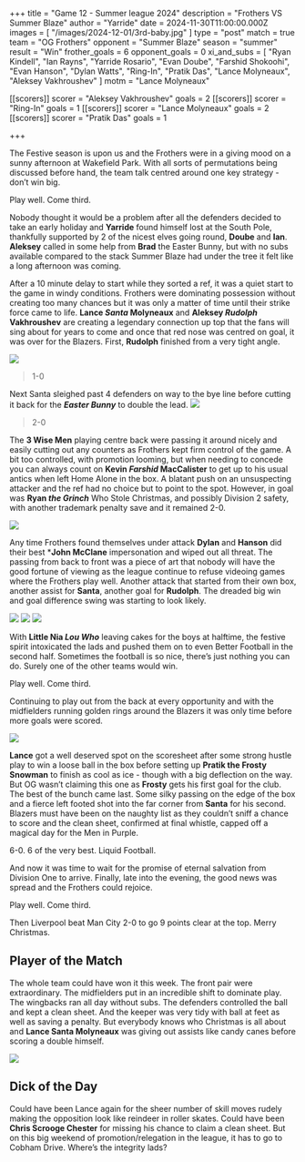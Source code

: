 +++
title = "Game 12 - Summer league 2024"
description = "Frothers VS Summer Blaze"
author = "Yarride"
date = 2024-11-30T11:00:00.000Z
images = [ "/images/2024-12-01/3rd-baby.jpg" ]
type = "post"
match = true
team = "OG Frothers"
opponent = "Summer Blaze"
season = "summer"
result = "Win"
frother_goals = 6
opponent_goals = 0
xi_and_subs = [
  "Ryan Kindell",
  "Ian Rayns",
  "Yarride Rosario",
  "Evan Doube",
  "Farshid Shokoohi",
  "Evan Hanson",
  "Dylan Watts",
  "Ring-In",
  "Pratik Das",
  "Lance Molyneaux",
  "Aleksey Vakhroushev"
]
motm = "Lance Molyneaux"

[[scorers]]
scorer = "Aleksey Vakhroushev"
goals = 2
[[scorers]]
scorer = "Ring-In"
goals = 1
[[scorers]]
scorer = "Lance Molyneaux"
goals = 2
[[scorers]]
scorer = "Pratik Das"
goals = 1

+++

The Festive season is upon us and the Frothers were in a giving mood on a sunny afternoon at Wakefield Park. With all sorts of permutations being discussed before hand, the team talk centred around one key strategy - don’t win big. 

Play well. Come third.

Nobody thought it would be a problem after all the defenders decided to take an early holiday and **Yarride** found himself lost at the South Pole, thankfully supported by 2 of the nicest elves going round, **Doube** and **Ian**. **Aleksey** called in some help from **Brad** the Easter Bunny, but with no subs available compared to the stack Summer Blaze had under the tree it felt like a long afternoon was coming.  

After a 10 minute delay to start while they sorted a ref, it was a quiet start to the game in windy conditions. Frothers were dominating possession without creating too many chances but it was only a matter of time until their strike force came to life. **Lance *Santa* Molyneaux** and **Aleksey *Rudolph* Vakhroushev** are creating a legendary connection up top that the fans will sing about for years to come and once that red nose was centred on goal, it was over for the Blazers. First, **Rudolph** finished from a very tight angle.

![](/images/2024-12-01/Aleksey1.jpg)

>1-0

Next Santa sleighed past 4 defenders on way to the bye line before cutting it back for the ***Easter Bunny*** to double the lead.
![](/images/2024-12-01/lance1.jpg)


> 2-0

The **3 Wise Men** playing centre back were passing it around nicely and easily cutting out any counters as Frothers kept firm control of the game. A bit too controlled, with promotion looming, but when needing to concede you can always count on **Kevin *Farshid* MacCalister** to get up to his usual antics when left Home Alone in the box. A blatant push on an unsuspecting attacker and the ref had no choice but to point to the spot. However, in goal was **Ryan *the Grinch*** Who Stole Christmas, and possibly Division 2 safety, with another trademark penalty save and it remained 2-0.

![](/images/2024-12-01/dyl1.jpg)

Any time Frothers found themselves under attack **Dylan** and **Hanson** did their best ***John McClane** impersonation and wiped out all threat. The passing from back to front was a piece of art that nobody will have the good fortune of viewing as the league continue to refuse videoing games where the Frothers play well. Another attack that started from their own box, another assist for **Santa**, another goal for **Rudolph**. The dreaded big win and goal difference swing was starting to look likely. 

![](/images/2024-12-01/aleksey2-1.jpg)
![](/images/2024-12-01/aleksey2-2.jpg)
![](/images/2024-12-01/aleksey2.jpg)


With **Little Nia *Lou Who*** leaving cakes for the boys at halftime, the festive spirit intoxicated the lads and pushed them on to even Better Football in the second half. Sometimes the football is so nice, there’s just nothing you can do. Surely one of the other teams would win. 

Play well. Come third. 

Continuing to play out from the back at every opportunity and with the midfielders running golden rings around the Blazers it was only time before more goals were scored. 

![](/images/2024-12-01/throw.jpg)

**Lance** got a well deserved spot on the scoresheet after some strong hustle play to win a loose ball in the box before setting up **Pratik the Frosty Snowman** to finish as cool as ice - though with a big deflection on the way. But OG wasn’t claiming this one as **Frosty** gets his first goal for the club. The best of the bunch came last. Some silky passing on the edge of the box and a fierce left footed shot into the far corner from **Santa** for his second. Blazers must have been on the naughty list as they couldn’t sniff a chance to score and the clean sheet, confirmed at final whistle, capped off a magical day for the Men in Purple. 

6-0. 6 of the very best. Liquid Football. 

And now it was time to wait for the promise of eternal salvation from Division One to arrive. Finally, late into the evening, the good news was spread and the Frothers could rejoice.

Play well. Come third. 

Then Liverpool beat Man City 2-0 to go 9 points clear at the top. Merry Christmas. 

## Player of the Match 
The whole team could have won it this week. The front pair were extraordinary. The midfielders put in an incredible shift to dominate play. The wingbacks ran all day without subs. The defenders controlled the ball and kept a clean sheet. And the keeper was very tidy with ball at feet as well as saving a penalty. But everybody knows who Christmas is all about and **Lance Santa Molyneaux** was giving out assists like candy canes before scoring a double himself. 

![](/images/2024-12-01/lance2.jpg)

## Dick of the Day
Could have been Lance again for the sheer number of skill moves rudely making the opposition look like reindeer in roller skates. Could have been **Chris Scrooge Chester** for missing his chance to claim a clean sheet. But on this big weekend of promotion/relegation in the league, it has to go to Cobham Drive. Where’s the integrity lads?
